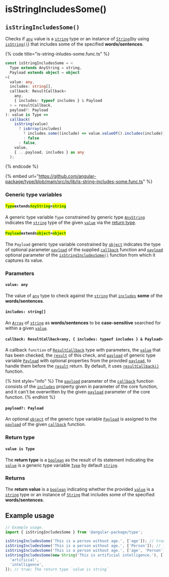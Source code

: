 # isStringIncludesSome()

## `isStringIncludesSome()`

Checks if [`any`](https://www.typescriptlang.org/docs/handbook/basic-types.html#any) value is a [`string`](https://developer.mozilla.org/en-US/docs/Web/JavaScript/Reference/Global\_Objects/String) type or an instance of [`String`](https://developer.mozilla.org/en-US/docs/Web/JavaScript/Reference/Global\_Objects/String)(by using [`isString()`](isstring.md)) that includes some of the specified **words/sentences**.

{% code title="is-string-inludes-some.func.ts" %}
```typescript
const isStringIncludesSome = <
  Type extends AnyString = string,
  Payload extends object = object
>(
  value: any,
  includes: string[],
  callback: ResultCallback<
    any,
    { includes: typeof includes } & Payload
  > = resultCallback,
  payload?: Payload
): value is Type =>
  callback(
    isString(value)
      ? isArray(includes)
        ? includes.some((include) => value.valueOf().includes(include))
        : false
      : false,
    value,
    { ...payload, includes } as any
  );
```
{% endcode %}

{% embed url="https://github.com/angular-package/type/blob/main/src/is/lib/is-string-includes-some.func.ts" %}

### Generic type variables

#### <mark style="color:green;">**`Type`**</mark>**`extends`**<mark style="color:green;">**`AnyString`**</mark>**`=`**<mark style="color:green;">**`string`**</mark>

A generic type variable `Type` constrained by generic type [`AnyString`](../types/anystring.md) indicates the [`string`](https://www.typescriptlang.org/docs/handbook/basic-types.html#string) type of the given [`value`](isstringincludessome.md#value-any) via the [return type](isstringincludessome.md#return-type).

#### <mark style="color:green;">**`Payload`**</mark>**`extends`**<mark style="color:green;">**`object`**</mark>**`=`**<mark style="color:green;">**`object`**</mark>

The `Payload` generic type variable constrained by [`object`](https://www.typescriptlang.org/docs/handbook/basic-types.html#object) indicates the type of optional parameter [`payload`](../types/resultcallback.md#payload-payload) of the supplied [`callback`](isstringincludessome.md#callback-resultcallback-less-than-any-includes-typeof-includes-and-payload-greater-than) function and [`payload`](isstringincludessome.md#payload-payload) optional parameter of the [`isStringIncludesSome()`](isstringincludessome.md#isstringincludessome) function from which it captures its value.

### Parameters

#### `value: any`

The value of [`any`](https://www.typescriptlang.org/docs/handbook/2/everyday-types.html#any) type to check against the [`string`](https://developer.mozilla.org/en-US/docs/Web/JavaScript/Reference/Global\_Objects/String) that [`includes`](isstringincludessome.md#includes-string) **some** of the **words/sentences**.

#### `includes: string[]`

An [`Array`](https://developer.mozilla.org/en-US/docs/Web/JavaScript/Reference/Global\_Objects/Array) of [`string`](https://developer.mozilla.org/en-US/docs/Web/JavaScript/Reference/Global\_Objects/String) as **words/sentences** to be **case-sensitive** searched for within a given [`value`](isstringincludessome.md#value-any).

#### `callback: ResultCallback<any, { includes: typeof includes } & Payload>`

A callback `function` of [`ResultCallback`](../types/resultcallback.md) type with parameters, the [`value`](isstringincludessome.md#value-any) that has been checked, the [`result`](../types/resultcallback.md#result-boolean) of this check, and [`payload`](../types/resultcallback.md#payload-payload) of generic type variable [`Payload`](isstringincludessome.md#payloadextendsobject-object) with optional properties from the provided [`payload`](isstringincludessome.md#payload-payload), to handle them before the [`result`](../types/resultcallback.md#result-boolean) return. By default, it uses [`resultCallback()`](../helper/resultcallback.md) function.

{% hint style="info" %}
The [`payload`](../types/resultcallback.md#payload-payload) parameter of the [`callback`](isstringincludessome.md#callback-resultcallback-less-than-any-includes-typeof-includes-and-payload-greater-than) function consists of the [`includes`](isstringincludessome.md#includes-string) property given in parameter of the core function, and it can't be overwritten by the given [`payload`](isstringincludessome.md#payload-payload) parameter of the core function.
{% endhint %}

#### `payload?: Payload`

An optional [`object`](https://developer.mozilla.org/en-US/docs/Web/JavaScript/Reference/Global\_Objects/Object) of the generic type variable [`Payload`](isstringincludessome.md#payloadextendsobject-object) is assigned to the [`payload`](../types/resultcallback.md#payload-payload) of the given [`callback`](isstringincludessome.md#callback-resultcallback-less-than-any-includes-typeof-includes-and-payload-greater-than) function.

### Return type

#### `value is Type`

The **return type** is a [`boolean`](https://www.typescriptlang.org/docs/handbook/basic-types.html#boolean) as the result of its statement indicating the [`value`](isstringincludessome.md#value-any) is a generic type variable [`Type`](isstringincludessome.md#typeextendsanystring-string) by default [`string`](https://www.typescriptlang.org/docs/handbook/basic-types.html#string).

### Returns

The **return value** is a [`boolean`](https://developer.mozilla.org/en-US/docs/Web/JavaScript/Reference/Global\_Objects/Boolean) indicating whether the provided [`value`](isstringincludessome.md#value-any) is a [`string`](https://developer.mozilla.org/en-US/docs/Web/JavaScript/Reference/Global\_Objects/String) type or an instance of [`String`](https://developer.mozilla.org/en-US/docs/Web/JavaScript/Reference/Global\_Objects/String) that includes some of the specified **words/sentences**.

## Example usage

```typescript
// Example usage.
import { isStringIncludesSome } from '@angular-package/type';

isStringIncludesSome('This is a person without age.', ['age']); // true; The return type `value is string`
isStringIncludesSome('This is a person without age.', ['Person']); // false; The return type `value is string`
isStringIncludesSome('This is a person without age.', ['age', 'Person']); // true; The return type `value is string`
isStringIncludesSome(new String('This is artificial intelligence.'), [
  'artificial',
  'intelligence',
]); // true; The return type `value is string`
```
